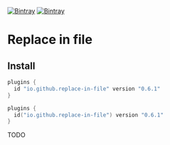 [![Bintray](https://img.shields.io/bintray/v/ciriti/c-delivery/replaceinfile-plugin?color=blue&label=Bintray%20Replace%20in%20file%20Plugin)](https://bintray.com/ciriti/c-delivery/replaceinfile-plugin)
[![Bintray](https://img.shields.io/bintray/v/ciriti/c-delivery/replaceinfile-plugin?color=blue&label=Gradle%20Portal%20Replace%20in%20file%20Plugin)](https://plugins.gradle.org/plugin/io.github.dryrum.replace-in-file)

# Replace in file

## Install

```groovy
plugins {
  id "io.github.replace-in-file" version "0.6.1"
}
```
```kotlin
plugins {
  id("io.github.replace-in-file") version "0.6.1"
}
```

TODO